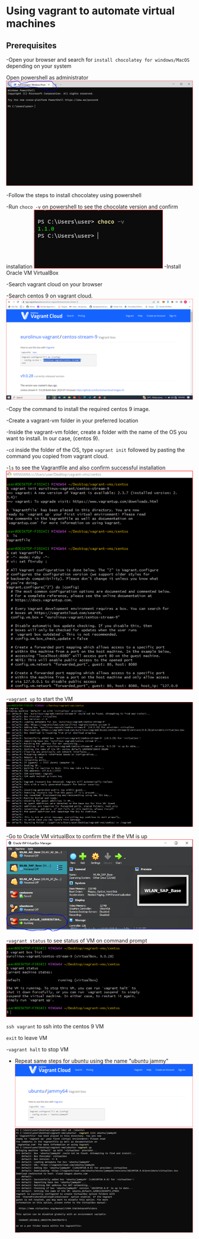 
# Using vagrant to automate virtual machines
## Prerequisites 

-Open your browser and search for `install chocolatey for windows/MacOS` depending on your system

 Open powershell as administrator ![](./img/powershellAdm.PNG)

-Follow the steps to install chocolatey using powershell

-Run `choco -v` on powershell to see the chocolate version and confirm installation ![](./img/chocoV.PNG)
-Install Oracle VM VirtualBox

-Search vagrant cloud on your browser

-Search centos 9 on vagrant cloud. ![](./img/vagrantCloud.PNG)

-Copy the command to install the required centos 9 image.

-Create a vagrant-vm folder in your preferred location

-Inside the vagrant-vm folder, create a folder with the name of the OS you want to install. In our case, (centos 9).

-`cd` inside the folder of the OS, type `vagrant init` followed by pasting the command you copied from vagrant cloud.

-`ls` to see the Vagrantfile and also confirm successful installation ![](./img/vagrantBox.PNG)

-`vagrant up` to start the VM ![](./img/vagrant-up.PNG)

-Go to Oracle VM virtualBox to confirm the if the VM is up ![](./img/vmboxCHK.PNG)

-`vagrant status` to see status of VM on command prompt ![](./img/vagrant-status.PNG)

`ssh vagrant` to ssh into the centos 9 VM

`exit` to leave VM

-`vagrant halt` to stop VM

- Repeat same steps for ubuntu using the name "ubuntu jammy"
![](./img/vag-ubuntu.PNG)
![](./img/install-ubuntu.PNG)

